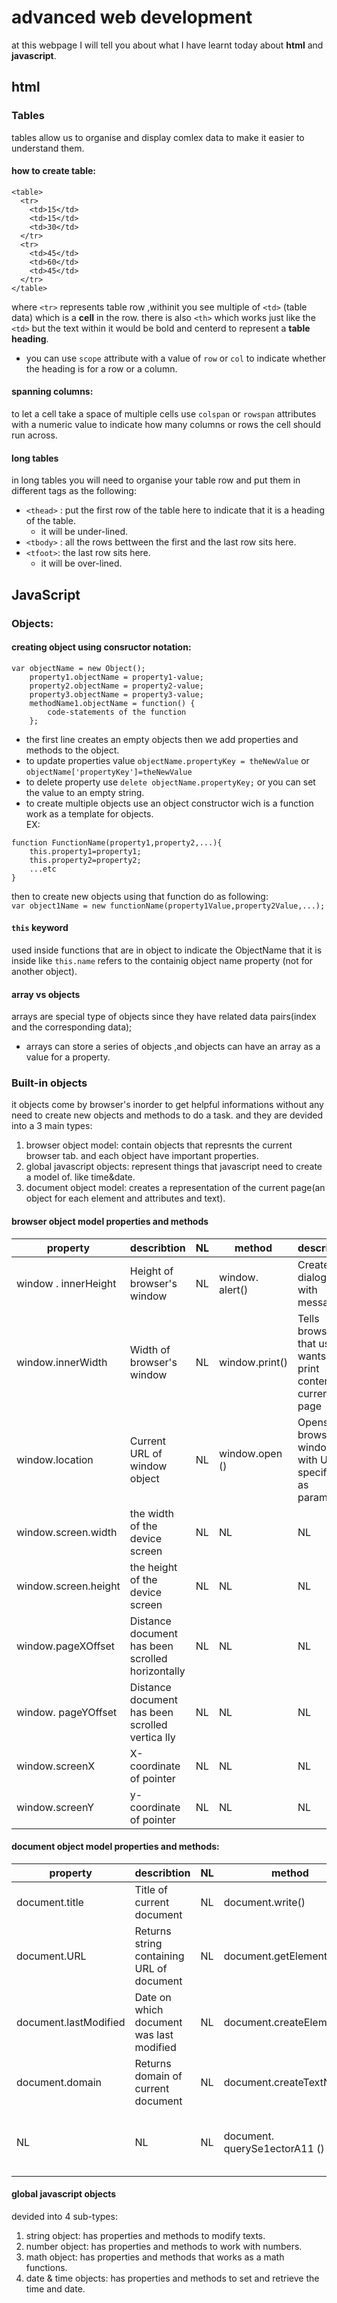 # advanced web development  
at this webpage I will tell you about what I have learnt today about **html** and **javascript**.
## html
### Tables
tables allow us to organise and display comlex data to make it easier to understand them.
#### how to create table:
```
<table>
  <tr>
    <td>15</td>
    <td>15</td>
    <td>30</td>
  </tr>
  <tr>
    <td>45</td>
    <td>60</td>
    <td>45</td>
  </tr>
</table>
```
where `<tr>` represents table row ,withinit you see multiple of `<td>` (table data) which is a **cell** in the row.
there is also `<th>` which works just like the `<td>` but the text within it would be bold and centerd to represent a **table heading**.
  * you can use `scope` attribute with a value of `row` or `col` to indicate whether the heading is for a row or a column.

#### spanning columns:
to let a cell take a space of multiple cells use `colspan` or `rowspan` attributes with a numeric value to indicate how many columns or rows the cell should run across.
#### long tables
in long tables you will need to organise your table row and put them in different tags as the following:  
* `<thead>` : put the first row of the table here to indicate that it is a heading of the table.
  * it will be under-lined.
* `<tbody>` : all the rows bettween the first and the last row sits here.
* `<tfoot>`: the last row sits here.
  * it will be over-lined.

## JavaScript
### Objects:
#### creating object using consructor notation:
```
var objectName = new Object();
    property1.objectName = property1-value;
    property2.objectName = property2-value;
    property3.objectName = property3-value;
    methodName1.objectName = function() {
        code-statements of the function
    };
```
* the first line creates an empty objects then we add properties and methods to the object.
* to update properties value `objectName.propertyKey = theNewValue` or `objectName['propertyKey']=theNewValue`
* to delete property use `delete objectName.propertyKey;` or you can set the value to an empty string.  
* to create multiple objects use an object constructor wich is a function work as a template for objects.  
EX:  
```
function FunctionName(property1,property2,...){
    this.property1=property1;
    this.property2=property2;
    ...etc
}
```
then to create new objects using that function do as following:  
`var object1Name = new functionName(property1Value,property2Value,...);`
#### `this` keyword
used inside functions that are in object to indicate the ObjectName that it is inside like `this.name` refers to the containig object name property (not for another object).
#### array vs objects
arrays are special type of objects since they have related data pairs(index and the corresponding data);  
* arrays can store a series of objects ,and objects can have an array as a value for a property.  

### Built-in objects
it objects come by browser's inorder to get helpful informations without any need to create new objects and methods to do a task. and they are devided into a 3 main types:
1. browser object model: contain objects that represnts the current browser tab. and each object have important properties.
2. global javascript objects: represent things that javascript need to create a model of. like time&date.
3. document object model: creates a representation of the current page(an object for each element and attributes and text).

#### browser object model properties and methods
| property | describtion | NL | method | describtion |  
| --------|-----------|----------|------|----------- |  
| window . innerHeight | Height of browser's window | NL  | window. alert() | Creates dialog box with message |  
| window.innerWidth | Width of browser's window | NL  | window.print() | Tells browser that user wants to print contents of current page |  
| window.location | Current URL of window object | NL  |window.open () | Opens new browser window with URL specified as parameter |  
| window.screen.width | the width of the device screen | NL | NL | NL |  
| window.screen.height | the height of the device screen | NL | NL | NL |  
| window.pageXOffset | Distance document has been scrolled horizontally | NL | NL | NL |  
| window. pageYOffset | Distance document has been scrolled vertica lly | NL | NL | NL |  
| window.screenX | X-coordinate of pointer | NL | NL | NL |  
| window.screenY | y-coordinate of pointer | NL |  NL | NL |  



#### document object model properties and methods:
| property | describtion | NL | method | describtion |  
| --------|--------|--------|--------|-------- |  
| document.title | Title of current document | NL | document.write() | Writes text to document |  
| document.URL | Returns string containing URL of document | NL | document.getElementByld() | Returns element matching the id |  
| document.lastModified | Date on which document was last modified | NL | document.createElement() | Creates new element |  
| document.domain | Returns domain of current document | NL | document.createTextNode() | Creates new text node |  
| NL | NL | NL | document. querySe1ectorA11 () | Returns list of elements that match a CSS selector |  


#### global javascript objects
devided into 4 sub-types:  
1. string object: has properties and methods to modify texts.
2. number object: has properties and methods to work with numbers.
3. math object: has properties and methods that works as a math functions.
4. date & time objects: has properties and methods to set and retrieve the time and date.